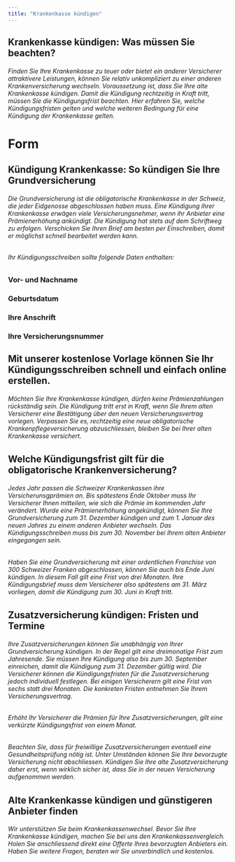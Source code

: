 ```yaml
---
title: "Krankenkasse kündigen"
---
```


## Krankenkasse kündigen: Was müssen Sie beachten?

###### Finden Sie Ihre Krankenkasse zu teuer oder bietet ein anderer Versicherer attraktivere Leistungen, können Sie relativ unkompliziert zu einer anderen Krankenversicherung wechseln. Voraussetzung ist, dass Sie Ihre alte Krankenkasse kündigen. Damit die Kündigung rechtzeitig in Kraft tritt, müssen Sie die Kündigungsfrist beachten. Hier erfahren Sie, welche Kündigungsfristen gelten und welche weiteren Bedingung für eine Kündigung der Krankenkasse gelten.

# Form

## Kündigung Krankenkasse: So kündigen Sie Ihre Grundversicherung

###### Die Grundversicherung ist die obligatorische Krankenkasse in der Schweiz, die jeder Eidgenosse abgeschlossen haben muss. Eine Kündigung ihrer Krankenkasse erwägen viele Versicherungsnehmer, wenn ihr Anbieter eine Prämienerhöhung ankündigt. Die Kündigung hat stets auf dem Schriftweg zu erfolgen. Verschicken Sie Ihren Brief am besten per Einschreiben, damit er möglichst schnell bearbeitet werden kann.

###### Ihr Kündigungsschreiben sollte folgende Daten enthalten:

### Vor- und Nachname

### Geburtsdatum

### Ihre Anschrift

### Ihre Versicherungsnummer

## Mit unserer kostenlose Vorlage können Sie Ihr Kündigungsschreiben schnell und einfach online erstellen.

###### Möchten Sie Ihre Krankenkasse kündigen, dürfen keine Prämienzahlungen rückständig sein. Die Kündigung tritt erst in Kraft, wenn Sie Ihrem alten Versicherer eine Bestätigung über den neuen Versicherungsvertrag vorlegen. Verpassen Sie es, rechtzeitig eine neue obligatorische Krankenpflegeversicherung abzuschliessen, bleiben Sie bei Ihrer alten Krankenkasse versichert.

## Welche Kündigungsfrist gilt für die obligatorische Krankenversicherung?

###### Jedes Jahr passen die Schweizer Krankenkassen ihre Versicherunsgprämien an. Bis spätestens Ende Oktober muss Ihr Versicherer Ihnen mitteilen, wie sich die Prämie im kommenden Jahr verändert. Wurde eine Prämienerhöhung angekündigt, können Sie Ihre Grundversicherung zum 31. Dezember kündigen und zum 1. Januar des neuen Jahres zu einem anderen Anbieter wechseln. Das Kündigungsschreiben muss bis zum 30. November bei Ihrem alten Anbieter eingegangen sein.

###### Haben Sie eine Grundversicherung mit einer ordentlichen Franchise von 300 Schweizer Franken abgeschlossen, können Sie auch bis Ende Juni kündigen. In diesem Fall gilt eine Frist von drei Monaten. Ihre Kündigungsbrief muss dem Versicherer also spätestens am 31. März vorliegen, damit die Kündigung zum 30. Juni in Kraft tritt.

## Zusatzversicherung kündigen: Fristen und Termine

###### Ihre Zusatzversicherungen können Sie unabhängig von Ihrer Grundversicherung kündigen. In der Regel gilt eine dreimonatige Frist zum Jahresende. Sie müssen Ihre Kündigung also bis zum 30. September einreichen, damit die Kündigung zum 31. Dezember gültig wird. Die Versicherer können die Kündigungsfristen für die Zusatzversicherung jedoch individuell festlegen. Bei einigen Versicherern gilt eine Frist von sechs statt drei Monaten. Die konkreten Fristen entnehmen Sie Ihrem Versicherungsvertrag.

###### Erhöht Ihr Versicherer die Prämien für Ihre Zusatzversicherungen, gilt eine verkürzte Kündigungsfrist von einem Monat.

###### Beachten Sie, dass für freiwillige Zusatzversicherungen eventuell eine Gesundheitsprüfung nötig ist. Unter Umständen können Sie Ihre bevorzugte Versicherung nicht abschliessen. Kündigen Sie Ihre alte Zusatzversicherung daher erst, wenn wirklich sicher ist, dass Sie in der neuen Versicherung aufgenommen werden.

## Alte Krankenkasse kündigen und günstigeren Anbieter finden

###### Wir unterstützen Sie beim Krankenkassenwechsel. Bevor Sie Ihre Krankenkasse kündigen, machen Sie bei uns den Krankenkassenvergleich. Holen Sie anschliessend direkt eine Offerte Ihres bevorzugten Anbieters ein. Haben Sie weitere Fragen, beraten wir Sie unverbindlich und kostenlos.
